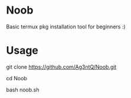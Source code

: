 # Noob
Basic termux pkg installation tool for beginners :)

# Usage

git clone 
https://github.com/Ag3ntQ/Noob.git

cd Noob

bash noob.sh
